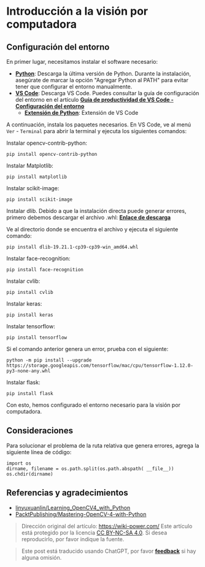 # Introducción a la visión por computadora

## Configuración del entorno

En primer lugar, necesitamos instalar el software necesario:

- [**Python**](https://www.python.org/downloads/): Descarga la última versión de Python. Durante la instalación, asegúrate de marcar la opción "Agregar Python al PATH" para evitar tener que configurar el entorno manualmente.
- [**VS Code**](https://code.visualstudio.com/): Descarga VS Code. Puedes consultar la guía de configuración del entorno en el artículo [**Guía de productividad de VS Code - Configuración del entorno**](https://wiki-power.com/VSCode%E7%94%9F%E4%BA%A7%E5%8A%9B%E6%8C%87%E5%8D%97-%E7%8E%AF%E5%A2%83%E9%85%8D%E7%BD%AE)
  - [**Extensión de Python**](https://marketplace.visualstudio.com/items?itemName=ms-python.python): Extensión de VS Code

A continuación, instala los paquetes necesarios. En VS Code, ve al menú `Ver` - `Terminal` para abrir la terminal y ejecuta los siguientes comandos:

Instalar opencv-contrib-python:

```shell
pip install opencv-contrib-python
```

Instalar Matplotlib:

```shell
pip install matplotlib
```

Instalar scikit-image:

```shell
pip install scikit-image
```

Instalar dlib. Debido a que la instalación directa puede generar errores, primero debemos descargar el archivo .whl: [**Enlace de descarga**](https://cdn.jsdelivr.net/gh/linyuxuanlin/File-host/software-development/dlib-19.21.1-cp39-cp39-win_amd64.whl)

Ve al directorio donde se encuentra el archivo y ejecuta el siguiente comando:

```shell
pip install dlib-19.21.1-cp39-cp39-win_amd64.whl
```

Instalar face-recognition:

```shell
pip install face-recognition
```

Instalar cvlib:

```shell
pip install cvlib
```

Instalar keras:

```shell
pip install keras
```

Instalar tensorflow:

```shell
pip install tensorflow
```

Si el comando anterior genera un error, prueba con el siguiente:

```
python -m pip install --upgrade https://storage.googleapis.com/tensorflow/mac/cpu/tensorflow-1.12.0-py3-none-any.whl
```

Instalar flask:

```shell
pip install flask
```

Con esto, hemos configurado el entorno necesario para la visión por computadora.

## Consideraciones

Para solucionar el problema de la ruta relativa que genera errores, agrega la siguiente línea de código:

```shell
import os
dirname, filename = os.path.split(os.path.abspath( __file__))
os.chdir(dirname)
```

## Referencias y agradecimientos

- [linyuxuanlin/Learning_OpenCV4_with_Python](https://github.com/linyuxuanlin/Learning_OpenCV4_with_Python)
- [PacktPublishing/Mastering-OpenCV-4-with-Python](https://github.com/PacktPublishing/Mastering-OpenCV-4-with-Python)

> Dirección original del artículo: <https://wiki-power.com/>
> Este artículo está protegido por la licencia [CC BY-NC-SA 4.0](https://creativecommons.org/licenses/by/4.0/deed.zh). Si desea reproducirlo, por favor indique la fuente.

> Este post está traducido usando ChatGPT, por favor [**feedback**](https://github.com/linyuxuanlin/Wiki_MkDocs/issues/new) si hay alguna omisión.